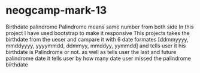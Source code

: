 # neogcamp-mark-13
Birthdate palindrome
Palindrome means same number from both side
In this project I have used bootstrap to make it responsive
This projects takes the birthdate from the ueser and campare it with 6 date formates [ddmmyyyy,  mmddyyyy, yyyymmdd, ddmmyy, mmddyy, yymmdd]
and tells user it his birthdate is Palindrome or not.
as well as tells user the last and future palindrome date
it tells user by how many date user missed the palindrome birthdate
